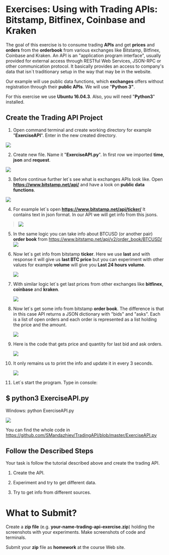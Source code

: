 # Exercises: Using with Trading APIs: Bitstamp, Bitfinex, Coinbase and Kraken

The goal of this exercise is to consume trading **APIs** and get
**prices** and **orders** from the **orderbook** from various exchanges
like Bitstamp, Bitfinex, Coinbase and Kraken. An API is an "application
program interface", usually provided for external access through RESTful
Web Services, JSON-RPC or other communication protocol. It basically
provides an access to company's data that isn\`t traditionary setup in
the way that may be in the website.

Our example will use public data functions, which **exchanges** offers
without registration through their **public APIs**. We will use
"**Python 3"**.

For this exercise we use **Ubuntu 16.04.3**. Also, you will need
\"**Python3**\" installed.

Create the Trading API Project
------------------------------

1.  Open command terminal and create working directory for example
    "**ExerciseAPI**". Enter in the new created directory.

![](/assets/exercises-trading-apis-01.png)

2.  Create new file. Name it "**ExerciseAPI.py**". In first row we
    imported **time**, **json** and **request**.

![](/assets/exercises-trading-apis-04.png)

3.  Before continue further let\`s see what is exchanges APIs look like.
    Open **<https://www.bitstamp.net/api/>** and have a look on **public
    data functions**.

![](/assets/exercises-trading-apis-05.png)

4.  For example let\`s open **<https://www.bitstamp.net/api/ticker/>**
    It contains text in json format. In our API we will get info from
    this jsons.

> ![](/assets/exercises-trading-apis-06.png)

5.  In the same logic you can take info about BTCUSD (or another pair)
    **order book** from
    <https://www.bitstamp.net/api/v2/order_book/BTCUSD/>
    ![](/assets/exercises-trading-apis-07.png)

6.  Now let\`s get info from bitstamp **ticker**. Here we use **last**
    and with response it will give us **last BTC price** but you can
    experiment with other values for example **volume** will give you
    **Last 24 hours volume**.

    ![](/assets/exercises-trading-apis-09.png)

8.  With similar logic let\`s get last prices from other exchanges like
    **bitfinex**, **coinbase** and **kraken**.

    ![](/assets/exercises-trading-apis-010.png)

9.  Now let\`s get some info from bitstamp **order book**. The
    difference is that in this case API returns a JSON dictionary with
    \"bids\" and \"asks\". Each is a list of open orders and each order
    is represented as a list holding the price and the amount.

    ![](/assets/exercises-trading-apis-07.png)

10. Here is the code that gets price and quantity for last bid and ask
    orders.

    ![](/assets/exercises-trading-apis-011.png)

11. It only remains us to print the info and update it in every 3
    seconds.

    ![](/assets/exercises-trading-apis-02.png)

12. Let\`s start the program. Type in console:

  \$ python3 ExerciseAPI.py
  --------------------------------
  Windows: python ExerciseAPI.py

![](/assets/exercises-trading-apis-03.png)

You can find the whole code in
<https://github.com/SMandazhiev/TradingAPI/blob/master/ExerciseAPI.py>

Follow the Described Steps
--------------------------

Your task is follow the tutorial described above and create the trading
API.

1.  Create the API.

2.  Experiment and try to get different data.

3.  Try to get info from different sources.

What to Submit?
===============

Create a **zip file** (e.g. **your-name-trading-api-exercise.zip**)
holding the screenshots with your experiments. Make screenshots of code
and terminals.

Submit your **zip** file as **homework** at the course Web site.
